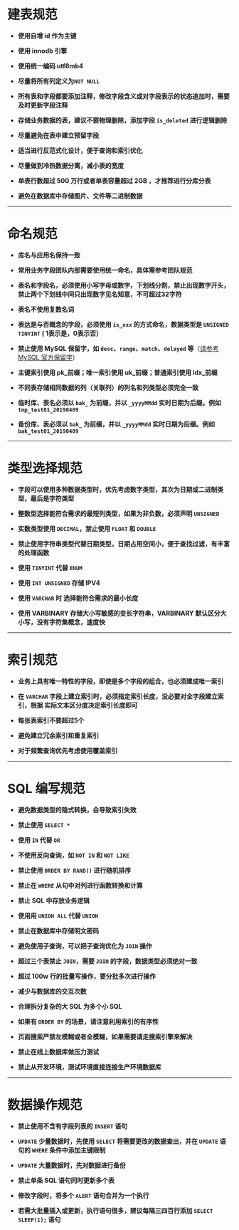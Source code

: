 # **建表规范**

- **使用自增 id 作为主键**

- **使用 innodb 引擎**

- **使用统一编码 utf8mb4**

- **尽量将所有列定义为`NOT NULL`** 


- **所有表和字段都要添加注释，修改字段含义或对字段表示的状态追加时，需要及时更新字段注释**

- **存储业务数据的表，建议不要物理删除，添加字段 `is_deleted` 进行逻辑删除**

- **尽量避免在表中建立预留字段**


- **适当进行反范式化设计，便于查询和索引优化**

- **尽量做到冷热数据分离，减小表的宽度**

- **单表行数超过 500 万行或者单表容量超过 2GB ，才推荐进行分库分表**

- **避免在数据库中存储图片、文件等二进制数据**

---

# **命名规范**

- **库名与应用名保持一致**

- **常用业务字段团队内部需要使用统一命名，具体需参考团队规范**
  
- **表名和字段名，必须使用小写字母或数字，下划线分割，禁止出现数字开头，禁止两个下划线中间只出现数字见名知意，不可超过32字符**

- **表名不使用复数名词**

- **表达是与否概念的字段，必须使用 `is_xxx` 的方式命名，数据类型是 `UNSIGNED TINYINT` ( 1表示是，0表示否）**

- **禁止使用 MySQL 保留字，如 `desc`、`range`、`match`、`delayed` 等**（[请参考MySQL 官方保留字](https://dev.mysql.com/doc/refman/5.6/en/keywords.html)）

- **主键索引使用 pk\_前缀；唯一索引使用 uk\_前缀；普通索引使用 idx\_前缀**

- **不同表存储相同数据的列（关联列）的列名和列类型必须完全一致**

- **临时库、表名必须以 `bak_` 为前缀，并以 `_yyyyMMdd` 实时日期为后缀。例如 `tmp_test01_20190409`**

- **备份库、表必须以 `bak_` 为前缀，并以 `_yyyyMMdd` 实时日期为后缀。例如 `bak_test01_20190409`**

---

# **类型选择规范**

- **字段可以使用多种数据类型时，优先考虑数字类型，其次为日期或二进制类型，最后是字符类型**

- **整数型选择能符合需求的最短列类型，如果为非负数，必须声明 `UNSIGNED`**

- **实数类型使用 `DECIMAL`，禁止使用 `FLOAT` 和 `DOUBLE`**

- **禁止使用字符串类型代替日期类型，日期占用空间小，便于查找过滤，有丰富的处理函数**

- **使用 `TINYINT` 代替 `ENUM`**

- **使用 `INT UNSIGNED` 存储 IPV4**

- **使用 `VARCHAR` 时 选择能符合需求的最小长度**

- **使用 VARBINARY 存储大小写敏感的变长字符串，VARBINARY 默认区分⼤小写，没有字符集概念，速度快**

---

# **索引规范**

- **业务上具有唯一特性的字段，即使是多个字段的组合，也必须建成唯一索引**

- **在 `VARCHAR` 字段上建立索引时，必须指定索引长度，没必要对全字段建立索引，根据 实际文本区分度决定索引长度即可**

- **每张表索引不要超过5个**

- **避免建立冗余索引和重复索引**

- **对于频繁查询优先考虑使用覆盖索引**

---

# **SQL 编写规范**

- **避免数据类型的隐式转换，会导致索引失效**

- **禁止使用 `SELECT *`**

- **使用 `IN` 代替 `OR`**

- **不使用反向查询，如 `NOT IN` 和 `NOT LIKE`**

- **禁止使用 `ORDER BY RAND()` 进行随机排序**


- **禁止在 `WHERE` 从句中对列进行函数转换和计算**

- **禁止 SQL 中存放业务逻辑**

- **使用用 `UNION ALL` 代替 `UNION`**


- **禁止在数据库中存储明文密码**

- **避免使用子查询，可以把子查询优化为 `JOIN` 操作**


- **超过三个表禁止 `JOIN`，需要 `JOIN` 的字段，数据类型必须绝对一致**

- **超过 100w 行的批量写操作，要分批多次进行操作**

- **减少与数据库的交互次数**

- **合理拆分复杂的大 SQL 为多个小 SQL**

- **如果有 `ORDER BY` 的场景，请注意利用索引的有序性**

- **页面搜索严禁左模糊或者全模糊，如果需要请走搜索引擎来解决**

- **禁止在线上数据库做压力测试**

- **禁止从开发环境，测试环境直接连接生产环境数据库**

---

# **数据操作规范**

- **禁止使用不含有字段列表的 `INSERT` 语句**

- **`UPDATE` 少量数据时，先使用 `SELECT` 将需要更改的数据查出，并在 `UPDATE` 语句的 `WHERE` 条件中添加主键限制**

- **`UPDATE` 大量数据时，先对数据进行备份**

- **禁止单条 SQL 语句同时更新多个表**

- **修改字段时，将多个 `ALERT` 语句合并为一个执行**

- **若需大批量插入或更新，执行语句很多，建议每隔三四百行添加 `SELECT SLEEP(1);` 语句**
